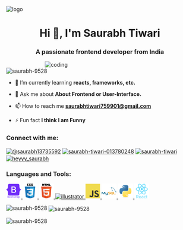 ![logo](https://github.com/saurabh-9528/saurabh-9528/blob/main/DALL%C2%B7E%202025-01-31%2018.16.48%20-%20A%20futuristic%20GitHub%20banner%20featuring%20a%20dark%2C%20neon%20cyberpunk%20theme%20with%20glowing%20green%20and%20blue%20circuit%20patterns.%20A%20centered%20nameplate%20displays%20'Saurabh.webp)
<h1 align="center">Hi 👋, I'm Saurabh Tiwari</h1>
<h3 align="center">A passionate frontend developer from India</h3>
<img align="right" alt = "coding" width = "400" src = "https://camo.githubusercontent.com/4d9f5ecceb711eec6e2018f38a5677dc657c9738d4a65ba3b928c41c0a45b439/68747470733a2f2f6d69726f2e6d656469756d2e636f6d2f6d61782f313336302f302a37513379765349765f7430696f4a2d5a2e676966">


<p align="left"> <img src="https://komarev.com/ghpvc/?username=saurabh-9528&label=Profile%20views&color=0e75b6&style=flat" alt="saurabh-9528" /> </p>

- 🌱 I’m currently learning **reacts, frameworks, etc.**

- 💬 Ask me about **About Frontend or User-Interface.**

- 📫 How to reach me **saurabhtiwari759901@gmail.com**

- ⚡ Fun fact **I think I am Funny**

<h3 align="left">Connect with me:</h3>
<p align="left">
<a href="https://twitter.com/@saurabh13735592" target="blank"><img align="center" src="https://raw.githubusercontent.com/rahuldkjain/github-profile-readme-generator/master/src/images/icons/Social/twitter.svg" alt="@saurabh13735592" height="30" width="40" /></a>
<a href="https://linkedin.com/in/saurabh-tiwari-013780248" target="blank"><img align="center" src="https://raw.githubusercontent.com/rahuldkjain/github-profile-readme-generator/master/src/images/icons/Social/linked-in-alt.svg" alt="saurabh-tiwari-013780248" height="30" width="40" /></a>
<a href="https://fb.com/saurabh-tiwari" target="blank"><img align="center" src="https://raw.githubusercontent.com/rahuldkjain/github-profile-readme-generator/master/src/images/icons/Social/facebook.svg" alt="saurabh-tiwari" height="30" width="40" /></a>
<a href="https://instagram.com/heyyy_saurabh" target="blank"><img align="center" src="https://raw.githubusercontent.com/rahuldkjain/github-profile-readme-generator/master/src/images/icons/Social/instagram.svg" alt="heyyy_saurabh" height="30" width="40" /></a>
</p>

<h3 align="left">Languages and Tools:</h3>
<p align="left"> <a href="https://getbootstrap.com" target="_blank" rel="noreferrer"> <img src="https://raw.githubusercontent.com/devicons/devicon/master/icons/bootstrap/bootstrap-plain-wordmark.svg" alt="bootstrap" width="40" height="40"/> </a> <a href="https://www.w3schools.com/css/" target="_blank" rel="noreferrer"> <img src="https://raw.githubusercontent.com/devicons/devicon/master/icons/css3/css3-original-wordmark.svg" alt="css3" width="40" height="40"/> </a> <a href="https://www.w3.org/html/" target="_blank" rel="noreferrer"> <img src="https://raw.githubusercontent.com/devicons/devicon/master/icons/html5/html5-original-wordmark.svg" alt="html5" width="40" height="40"/> </a> <a href="https://www.adobe.com/in/products/illustrator.html" target="_blank" rel="noreferrer"> <img src="https://www.vectorlogo.zone/logos/adobe_illustrator/adobe_illustrator-icon.svg" alt="illustrator" width="40" height="40"/> </a> <a href="https://developer.mozilla.org/en-US/docs/Web/JavaScript" target="_blank" rel="noreferrer"> <img src="https://raw.githubusercontent.com/devicons/devicon/master/icons/javascript/javascript-original.svg" alt="javascript" width="40" height="40"/> </a> <a href="https://www.mysql.com/" target="_blank" rel="noreferrer"> <img src="https://raw.githubusercontent.com/devicons/devicon/master/icons/mysql/mysql-original-wordmark.svg" alt="mysql" width="40" height="40"/> </a> <a href="https://www.python.org" target="_blank" rel="noreferrer"> <img src="https://raw.githubusercontent.com/devicons/devicon/master/icons/python/python-original.svg" alt="python" width="40" height="40"/> </a> <a href="https://reactjs.org/" target="_blank" rel="noreferrer"> <img src="https://raw.githubusercontent.com/devicons/devicon/master/icons/react/react-original-wordmark.svg" alt="react" width="40" height="40"/> </a> </p>

<p><img align="left" src="https://github-readme-stats.vercel.app/api/top-langs?username=saurabh-9528&show_icons=true&locale=en&layout=compact" alt="saurabh-9528" /></p>

<p>&nbsp;<img align="center" src="https://github-readme-stats.vercel.app/api?username=saurabh-9528&show_icons=true&locale=en" alt="saurabh-9528" /></p>

<p><img align="center" src="https://github-readme-streak-stats.herokuapp.com/?user=saurabh-9528&" alt="saurabh-9528" /></p>
